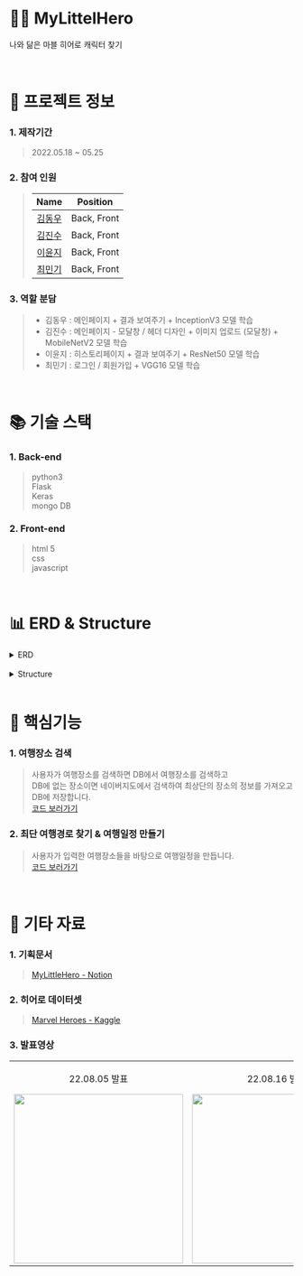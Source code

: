# 🦸‍♂️ MyLittelHero

나와 닮은 마블 히어로 캐릭터 찾기  

<br />

# 📃 프로젝트 정보

### 1. 제작기간

> 2022.05.18 ~ 05.25

### 2. 참여 인원

> |                    Name                    |  Position   |
> | :----------------------------------------: | :---------: |
> | [김동우](https://github.com/kimphysicsman) | Back, Front |
> |   [김진수](https://github.com/creamone)    | Back, Front |
> |     [이윤지](https://github.com/J1NU2)     | Back, Front |
> |    [최민기](https://github.com/mankic)     | Back, Front |

### 3. 역할 분담

> - 김동우 : 메인페이지 + 결과 보여주기 + InceptionV3 모델 학습
> - 김진수 : 메인페이지 - 모달창 / 헤더 디자인  + 이미지 업로드 (모달창) + MobileNetV2 모델 학습
> - 이윤지 : 히스토리페이지 + 결과 보여주기 + ResNet50 모델 학습
> - 최민기 : 로그인 / 회원가입 + VGG16 모델 학습

<br />

# 📚 기술 스택

### 1. Back-end

> python3  
> Flask  
> Keras  
> mongo DB  

### 2. Front-end

> html 5  
> css  
> javascript

<br />

# 📊 ERD & Structure

<details>
<summary>ERD</summary>
<div markdown="1" style="padding-left: 15px;">
<img src="https://user-images.githubusercontent.com/68724828/186067947-f255f9a4-d92d-45cd-ab7c-419ec92943f8.png" width="800px"/>
</div>
</details>

<br />

<details>
<summary>Structure</summary>
<div markdown="1" style="padding-left: 15px;">
<img src="https://user-images.githubusercontent.com/68724828/186079270-28793ba1-466e-421f-baf2-563b890c926f.png" />
</div>
</details>

<br />

# 🔑 핵심기능

### 1. 여행장소 검색

> 사용자가 여행장소를 검색하면 DB에서 여행장소를 검색하고  
> DB에 없는 장소이면 네이버지도에서 검색하여 최상단의 장소의 정보를 가져오고 DB에 저장합니다.  
> [코드 보러가기](https://github.com/nbcamp-AI-2-fantastic4/MyLittelTrip_backend/blob/d9eba0efc4567cbaef9ec19eea76e76495190a69/recommend/functions/parsing.py#L70)

### 2. 최단 여행경로 찾기 & 여행일정 만들기

> 사용자가 입력한 여행장소들을 바탕으로 여행일정을 만듭니다.  
> [코드 보러가기](https://github.com/nbcamp-AI-2-fantastic4/MyLittelTrip_backend/blob/d9eba0efc4567cbaef9ec19eea76e76495190a69/recommend/functions/schedule.py#L14)

<br />

# 📕 기타 자료

### 1. 기획문서

> [MyLittleHero - Notion](https://www.notion.so/kimphysicsman/My-Little-Hero-13b315a07f1940c79ddc81ad06c79fd0)

### 2. 히어로 데이터셋

> [Marvel Heroes - Kaggle](https://www.kaggle.com/datasets/hchen13/marvel-heroes)

### 3. 발표영상

<table>
  <tbody>
    <tr>
      <td>
        <p align="center"> 22.08.05 발표 </p>
        <a href="https://www.youtube.com/watch?v=6B0DSjvsqj0&t=1s" title="MyLittleTrip 중간발표">
          <img align="center" src="https://user-images.githubusercontent.com/68724828/186087151-e0f0ebed-08c1-4a99-9af0-a8c48c536205.png" width="300" >
        </a>
      </td>
      <td>
        <p align="center"> 22.08.16 발표 </p>
        <a href="https://youtu.be/9eoYpRqTZUU" title="MyLittleTrip 최종발표">
          <img align="center" src="https://user-images.githubusercontent.com/68724828/186087151-e0f0ebed-08c1-4a99-9af0-a8c48c536205.png" width="300" >
        </a>
      </td>
    </tr>
  </tbody>
</table>
